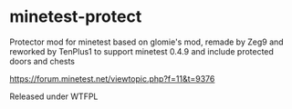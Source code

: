minetest-protect
================

Protector mod for minetest
based on glomie's mod, remade by Zeg9 and reworked by TenPlus1 to support minetest 0.4.9 and include protected doors and chests

https://forum.minetest.net/viewtopic.php?f=11&t=9376

Released under WTFPL